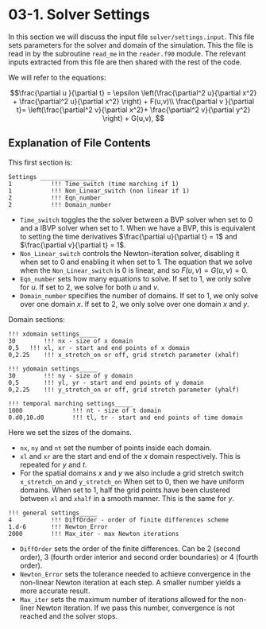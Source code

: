 # 03-1. Solver Settings

In this section we will discuss the input file `solver/settings.input`. This file sets parameters for the solver and domain of the simulation.
This the file is read in by the subroutine `read_me` in the `reader.f90` module. The relevant inputs extracted from this file are then shared with the rest of the code.

We will refer to the equations:

$$\frac{\partial u }{\partial t} = \epsilon \left(\frac{\partial^2 u}{\partial x^2} + \frac{\partial^2 u}{\partial x^2} \right) + F(u,v)\\
 \frac{\partial v }{\partial t}=  \left(\frac{\partial^2 v}{\partial x^2}+ \frac{\partial^2 v}{\partial y^2} \right) + G(u,v), $$
 

## Explanation of File Contents

This first section is:
```
Settings ________________
1           !!! Time_switch (time marching if 1)
1           !!! Non_Linear_switch (non linear if 1)
2           !!! Eqn_number
2           !!! Domain_number
```
 * `Time_switch` toggles the the solver between a BVP solver when set to 0 and a IBVP solver when set to 1.
   When we have a BVP, this is equivalent to setting the time derivatives $\frac{\partial u}{\partial t} = 1$ and $\frac{\partial v}{\partial t} = 1$.
 * `Non_Linear_switch` controls the Newton-iteration solver, disabling it when set to 0 and enabling it when set to 1. The equation that we solve when the `Non_Linear_switch` is 0 is linear, and so $F(u,v) = G(u,v) =0.$
 * `Eqn_number` sets how many equations to solve. If set to 1, we only solve for $u$. If set to 2, we solve for both $u$ and $v$.
 * `Domain_number` specifies the number of domains. If set to 1, we only solve over one domain $x$.  If set to 2, we only solve over one domain $x$ and $y$.

Domain sections:
```
!!! xdomain settings_____
30        !!! nx - size of x domain
0,5	  !!! xl, xr - start and end points of x domain
0,2.25    !!! x_stretch_on or off, grid stretch parameter (xhalf)

!!! ydomain settings_____
30        !!! ny - size of y domain
0,5       !!! yl, yr - start and end points of y domain
0,2.25    !!! y_stretch_on or off, grid stretch parameter (yhalf)

!!! temporal marching settings_____
1000              !!! nt - size of t domain
0.d0,10.d0        !!! tl, tr - start and end points of time domain
```
Here we set the sizes of the domains. 
  * `nx`, `ny` and `nt` set the number of points inside each domain. 
  * `xl` and `xr` are the start and end of the $x$ domain respectively. This is repeated for $y$ and $t$.
  * For the spatial domains $x$ and $y$ we also include a grid stretch switch `x_stretch_on` and `y_stretch_on` When set to 0, then we have uniform domains. When set to 1, half the grid points have been clustered between `xl` and `xhalf` in a smooth manner. This is the same for $y$.

```
!!! general settings_____
4           !!! DiffOrder - order of finite differences scheme
1.d-6       !!! Newton_Error
2000        !!! Max_iter - max Newton iterations
```
   * `DiffOrder` sets the order of the finite differences. Can be 2 (second order), $3$ (fourth order interior and second order boundaries) or $4$ (fourth order).
   * `Newton_Error` sets the tolerance needed to achieve convergence in the non-linear Newton iteration at each step. A smaller number yields a more accurate result.
   * `Max_iter` sets the maximum number of iterations allowed for the non-liner Newton iteration. If we pass this number, convergence is not reached and the solver stops.
